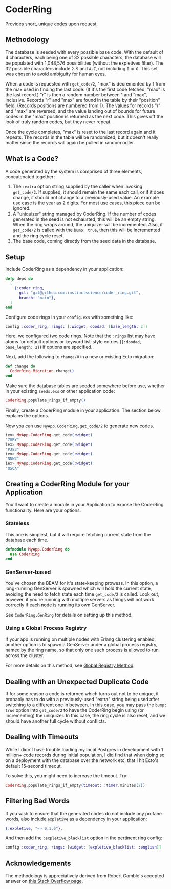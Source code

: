 # CoderRing

Provides short, unique codes upon request.

## Methodology

The database is seeded with every possible base code. With the default of 4
characters, each being one of 32 possible characters, the database will be
populated with 1,048,576 possibilities (without the expletives filter). The
32 possible characters include `2-9` and `A-Z`, not including `I` or `O`.
This set was chosen to avoid ambiguity for human eyes.

When a code is requested with `get_code/2`, "max" is decremented by 1 from
the max used in finding the last code. (If it's the first code fetched, "max"
is the last record.) "r" is then a random number between 1 and "max",
inclusive. Records "r" and "max" are found in the table by their "position"
field. (Records positions are numbered from 1). The values for records "r"
and "max" are reversed, and the value landing out of bounds for future codes
in the "max" position is returned as the next code. This gives off the look
of truly random codes, but they never repeat.

Once the cycle completes, "max" is reset to the last record again and it
repeats. The records in the table will be randomized, but it doesn't really
matter since the records will again be pulled in random order.

## What is a Code?

A code generated by the system is comprised of three elements, concatenated
together:

1. The `:extra` option string supplied by the caller when invoking
   `get_code/2`.  If supplied, it should remain the same each call, or if it
   does change, it should not change to a previously-used value. An example use
   case is the year as 2 digits. For most use cases, this piece can be ignored.
2. A "uniquizer" string managed by CoderRing. If the number of codes
   generated in the seed is not exhausted, this will be an empty string. When
   the ring wraps around, the uniquizer will be incremented. Also, if
   `get_code/2` is called with the `bump: true`, then this will be
   incremented and the ring cycle reset.
3. The base code, coming directly from the seed data in the database.

## Setup

Include CoderRing as a dependency in your application:

```elixir
defp deps do
  [
    {:coder_ring,
      git: "git@github.com:instinctscience/coder_ring.git",
      branch: "main"},
  ]
end
```

Configure code rings in your `config.exs` with something like:

```elixir
config :coder_ring, rings: [:widget, doodad: [base_length: 2]]
```

Here, we configured two code rings. Note that the `:rings` list may have
atoms for default options or keyword list-style entries (`{:doodad,
base_length: 2}`) if options are specified.

Next, add the following to `change/0` in a new or existing Ecto migration:

```elixir
def change do
  CoderRing.Migration.change()
end
```

Make sure the database tables are seeded somewhere before use, whether in
your existing `seeds.exs` or other application code:

```elixir
CoderRing.populate_rings_if_empty()
```

Finally, create a CoderRing module in your application. The section below
explains the options.

Now you can use `MyApp.CoderRing.get_code/2` to generate new codes.

```elixir
iex> MyApp.CoderRing.get_code(:widget)
"7GRY"
iex> MyApp.CoderRing.get_code(:widget)
"PJ83"
iex> MyApp.CoderRing.get_code(:widget)
"NNW3"
iex> MyApp.CoderRing.get_code(:widget)
"Q5QA"
```

## Creating a CoderRing Module for your Application

You'll want to create a module in your Application to expose the CoderRing
functionality. Here are your options.

### Stateless

This one is simplest, but it will require fetching current state from the database each time.

```elixir
defmodule MyApp.CoderRing do
  use CoderRing
end
```

### GenServer-based

You've chosen the BEAM for it's state-keeping prowess. In this option, a
long-running GenServer is spawned which will hold the current state, avoiding
the need to fetch state each time `get_code/2` is called. Look out, however,
if you're running with multiple servers as things will not work correctly if
each node is running its own GenServer.

See `CoderRing.GenRing` for details on setting up this method.

### Using a Global Process Registry

If your app is running on multiple nodes with Erlang clustering enabled,
another option is to spawn a GenServer under a global process registry, named
by the ring name, so that only one such process is allowed to run across the
cluster.

For more details on this method, see
[Global Registry Method](docs/global-registry-method.md).

## Dealing with an Unexpected Duplicate Code

If for some reason a code is returned which turns out not to be unique, it
probably has to do with a previously-used "extra" string being used after
switching to a different one in between. In this case, you may pass the
`bump: true` option into `get_code/2` to have the CoderRing begin using (or
incrementing) the uniquizer. In this case, the ring cycle is also reset, and
we should have another full cycle without conflicts.

## Dealing with Timeouts

While I didn't have trouble loading my local Postgres in development with 1
million+ code records during initial population, I did find that when doing
so on a deployment with the database over the network etc, that I hit Ecto's
default 15-second timeout.

To solve this, you might need to increase the timeout. Try:

```elixir
CoderRing.populate_rings_if_empty(timeout: :timer.minutes(2))
```

## Filtering Bad Words

If you wish to ensure that the generated codes do not include any profane
words, also include [`expletive`](https://github.com/xavier/expletive) as a
dependency in your application:

```elixir
{:expletive, "~> 0.1.0"},
```

And then add the `:expletive_blacklist` option in the pertinent ring config:

```elixir
config :coder_ring, rings: [widget: [expletive_blacklist: :english]]
```

## Acknowledgements

The methodology is appreciatively derived from Robert Gamble's accepted
answer on [this Stack Overflow
page](https://stackoverflow.com/questions/196017/unique-non-repeating-random-numbers-in-o1/16097246#16097246).
